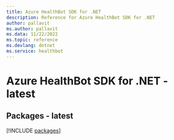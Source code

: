 ```yaml
---
title: Azure HealthBot SDK for .NET
description: Reference for Azure HealthBot SDK for .NET
author: pallavit
ms.author: pallavit
ms.data: 11/22/2022
ms.topic: reference
ms.devlang: dotnet
ms.service: healthbot
---
```

# Azure HealthBot SDK for .NET - latest
## Packages - latest
[!INCLUDE [packages](healthbot-index.md)]